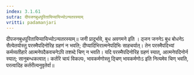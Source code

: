 ```yaml
---
index: 3.1.61
sutra: दीपजनबुधपूरितायिप्यायिभ्योऽन्यतरस्याम्
vritti: padamanjari
---
```


 दीपजनबुधपूरितायिप्यायिभ्योऽन्यतरस्याम्॥ जनी प्रादुर्भावे, बुध अवगमने इति । ठ्जन जननेऽ बुध बोधनेऽ सैत्येतयोस्तु परस्मैपदिनोरिह ग्रहणं न भवति; दीप्यादिभिरात्मनेपदिभिः साहचर्यात्। तेन परस्मैपदिभ्यां कर्मव्यतीहारे आत्मनेपदैकवचनेऽपि तशब्दे चिण् न भवति। यदि परस्मैपदिनोरिह ग्रहणं स्यात्, आत्मनेपदिनोर्न स्यात्; सानुबन्धकत्वात्। कर्तरि चायं विकल्पः, भावकर्मणोस्तु ठ्चिण् भावकर्मणोःऽ इति नित्यमेव चिण् भवति, परत्वादिह कर्तरीत्यनुवृतेर्वा॥